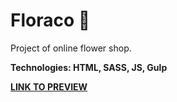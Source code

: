 # Floraco :tulip: 

Project of online flower shop.

**Technologies: HTML, SASS, JS, Gulp**

<a href="https://karminkarmen.github.io/floraco/">**LINK TO PREVIEW**</a>
